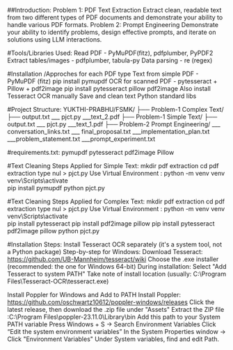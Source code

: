 ##Introduction: 
Problem 1: PDF Text Extraction
  Extract clean, readable text from two different types of PDF documents and demonstrate your ability to handle various PDF formats.
Problem 2: Prompt Engineering
  Demonstrate your ability to identify problems, design effective prompts, and iterate on solutions using LLM interactions.

#Tools/Libraries Used:
Read PDF	                 -    PyMuPDF(fitz), pdfplumber, PyPDF2
Extract tables/images      -  	pdfplumber, tabula-py
Data parsing	             -    re (regex)


#Installation /Approches for each PDF type
Text from simple PDF       -	 PyMuPDF (fitz)	pip install pymupdf
OCR for scanned PDF	       -   pytesseract + Pillow + pdf2image	pip install pytesseract pillow pdf2image
Also install Tesseract OCR manually
Save and clean text	Python standard libs


#Project Structure:
YUKTHI-PRABHU/FSMK/
├── Problem-1 Complex Text/
    ├── output.txt
    ___ pjct.py
    ___text_2.pdf
├── Problem-1 Simple Text/
    ├── output.txt
    ___ pjct.py
    ___text_1.pdf
├── Problem-2 Prompt Engineering/
    ___ conversation_links.txt
    ___ final_proposal.txt
    ___implementation_plan.txt
    ___problem_statement.txt
    ___prompt_experiment.txt

#requirements.txt:
pymupdf
pytesseract
pdf2image
Pillow


#Text Cleaning Steps Applied for Simple Text:
mkdir pdf extraction
cd pdf extraction
type nul > pjct.py
Use Virtual Environment :
python -m venv venv
venv\Scripts\activate     
pip install pymupdf
python pjct.py

#Text Cleaning Steps Applied for Complex Text:
mkdir pdf extraction
cd pdf extraction
type nul > pjct.py
Use Virtual Environment :
python -m venv venv
venv\Scripts\activate     
pip install pytesseract
pip install pdf2image pillow
pip install pytesseract pdf2image pillow
python pjct.py

#Installation Steps:
Install Tesseract OCR separately (it's a system tool, not a Python package)
Step-by-step for Windows:
Download Tesseract: https://github.com/UB-Mannheim/tesseract/wiki
Choose the .exe installer (recommended: the one for Windows 64-bit)
During installation:
Select "Add Tesseract to system PATH"
Take note of install location (usually: C:\Program Files\Tesseract-OCR\tesseract.exe)

Install Poppler for Windows and Add to PATH
Install Poppler: https://github.com/oschwartz10612/poppler-windows/releases
Click the latest release, then download the .zip file under "Assets"
Extract the ZIP file :C:\Program Files\poppler-23.11.0\Library\bin
Add this path to your System PATH variable
Press Windows + S → Search Environment Variables
Click “Edit the system environment variables”
In the System Properties window → Click "Environment Variables"
Under System variables, find and edit Path.





 






